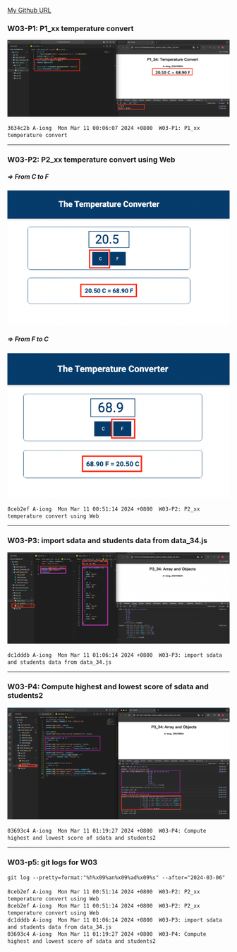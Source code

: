[My Github URL](https://github.com/A-iong/1122-js-demo-34.git)

### W03-P1: P1_xx temperature convert

![](w03-p1.png)

```
3634c2b A-iong  Mon Mar 11 00:06:07 2024 +0800  W03-P1: P1_xx temperature convert
```

---

### W03-P2: P2_xx temperature convert using Web

##### => From C to F

![](w03-p2-1.png)

##### => From F to C

![](w03-p2-2.png)

```
8ceb2ef A-iong  Mon Mar 11 00:51:14 2024 +0800  W03-P2: P2_xx temperature convert using Web
```

---

### W03-P3: import sdata and students data from data_34.js

![](w03-p3.png)

```
dc1dddb A-iong  Mon Mar 11 01:06:14 2024 +0800  W03-P3: import sdata and students data from data_34.js
```

---

### W03-P4: Compute highest and lowest score of sdata and students2

![](w03-p4.png)

```
03693c4 A-iong  Mon Mar 11 01:19:27 2024 +0800  W03-P4: Compute highest and lowest score of sdata and students2
```

---

### W03-p5: git logs for W03

```
git log --pretty=format:"%h%x09%an%x09%ad%x09%s" --after="2024-03-06"

8ceb2ef A-iong  Mon Mar 11 00:51:14 2024 +0800  W03-P2: P2_xx temperature convert using Web
8ceb2ef A-iong  Mon Mar 11 00:51:14 2024 +0800  W03-P2: P2_xx temperature convert using Web
dc1dddb A-iong  Mon Mar 11 01:06:14 2024 +0800  W03-P3: import sdata and students data from data_34.js
03693c4 A-iong  Mon Mar 11 01:19:27 2024 +0800  W03-P4: Compute highest and lowest score of sdata and students2
```
